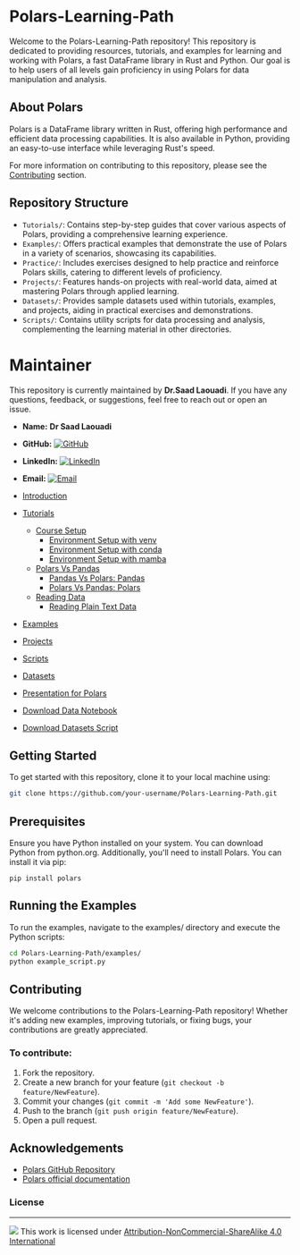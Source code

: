 # Polars-Learning-Path

Welcome to the Polars-Learning-Path repository! This repository is dedicated to providing resources, tutorials, and examples for learning and working with Polars, a fast DataFrame library in Rust and Python. Our goal is to help users of all levels gain proficiency in using Polars for data manipulation and analysis.

## About Polars

Polars is a DataFrame library written in Rust, offering high performance and efficient data processing capabilities. It is also available in Python, providing an easy-to-use interface while leveraging Rust's speed.

For more information on contributing to this repository, please see the [Contributing](#contributing) section.

## Repository Structure

- `Tutorials/`: Contains step-by-step guides that cover various aspects of Polars, providing a comprehensive learning experience.
- `Examples/`: Offers practical examples that demonstrate the use of Polars in a variety of scenarios, showcasing its capabilities.
- `Practice/`: Includes exercises designed to help practice and reinforce Polars skills, catering to different levels of proficiency.
- `Projects/`: Features hands-on projects with real-world data, aimed at mastering Polars through applied learning.
- `Datasets/`: Provides sample datasets used within tutorials, examples, and projects, aiding in practical exercises and demonstrations.
- `Scripts/`: Contains utility scripts for data processing and analysis, complementing the learning material in other directories.


# Maintainer

This repository is currently maintained by **Dr.Saad Laouadi**. If you have any questions, feedback, or suggestions, feel free to reach out or open an issue.

- **Name:** **Dr Saad Laouadi**
- **GitHub:** [![GitHub](https://img.icons8.com/fluent/48/000000/github.png)](https://github.com/qcversity)

- **LinkedIn:** [![LinkedIn](https://img.icons8.com/color/48/000000/linkedin.png)](https://www.linkedin.com/in/saad-laouadi/)
- **Email:** [![Email](https://img.icons8.com/fluent/48/000000/mail.png)](mailto:qcversity.info@gmail.com)


- [Introduction](#polars-learning-path)
- [Tutorials](#tutorials)
  - [Course Setup](#course-setup)
    - [Environment Setup with venv](Tutorials/00.%20Course%20Setup/01_Environment%20Setup%20with%20venv.md)
    - [Environment Setup with conda](Tutorials/00.%20Course%20Setup/02_Environment%20Setup%20with%20conda.md)
    - [Environment Setup with mamba](Tutorials/00.%20Course%20Setup/03_Environment%20Setup%20with%20mamba.md)
  - [Polars Vs Pandas](#polars-vs-pandas)
    - [Pandas Vs Polars: Pandas](Tutorials/01.%20Polars%20Vs%20Pandas/Pandas%20Vs%20Polars%20Pandas.ipynb)
    - [Polars Vs Pandas: Polars](Tutorials/01.%20Polars%20Vs%20Pandas/Polars%20Vs%20Pandas%20Polars.ipynb)
  - [Reading Data](#reading-data)
    - [Reading Plain Text Data](Tutorials/02.%20Reading%20Data/01.%20Reading%20Plain%20Text%20Data.ipynb)
- [Examples](#examples)
- [Projects](#projects)
- [Scripts](#scripts)
- [Datasets](#datasets)
- [Presentation for Polars](#presentation-for-polars)
- [Download Data Notebook](downlaod_data.ipynb)
- [Download Datasets Script](download_datasets.py)


## Getting Started

To get started with this repository, clone it to your local machine using:

```bash
git clone https://github.com/your-username/Polars-Learning-Path.git
```

## Prerequisites

Ensure you have Python installed on your system. You can download Python from python.org. Additionally, you'll need to install Polars. You can install it via pip:

```
pip install polars
```

## Running the Examples

To run the examples, navigate to the examples/ directory and execute the Python scripts:

```bash
cd Polars-Learning-Path/examples/
python example_script.py
```

## Contributing

We welcome contributions to the Polars-Learning-Path repository! Whether it's adding new examples, improving tutorials, or fixing bugs, your contributions are greatly appreciated.

### To contribute:

1. Fork the repository.
2. Create a new branch for your feature (`git checkout -b feature/NewFeature`).
3. Commit your changes (`git commit -m 'Add some NewFeature'`).
4. Push to the branch (`git push origin feature/NewFeature`).
5. Open a pull request.


## Acknowledgements

- [Polars GitHub Repository](https://github.com/pola-rs/polars)
- [Polars official documentation](https://pola-rs.github.io/polars/py-polars/html/index.html)



### License

-----

![](https://licensebuttons.net/l/by-nc-sa/4.0/88x31.png)
This work is licensed under [Attribution-NonCommercial-ShareAlike 4.0 International](http://creativecommons.org/licenses/by-nc-sa/4.0/?ref=chooser-v1)